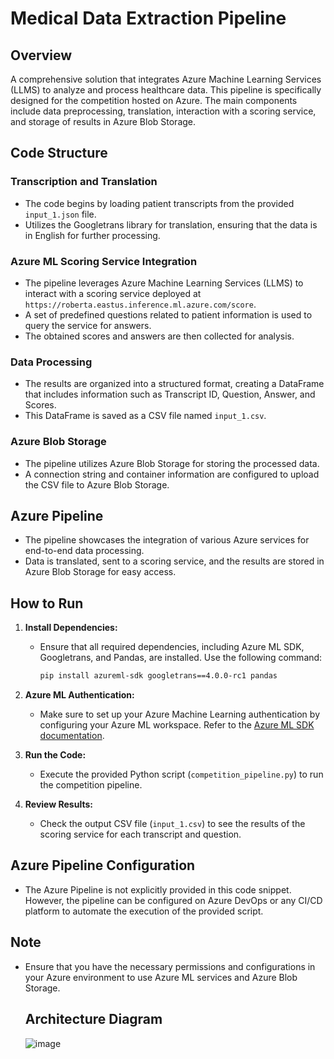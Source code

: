 # Medical Data Extraction Pipeline

## Overview

A comprehensive solution that integrates Azure Machine Learning Services (LLMS) to analyze and process healthcare data. This pipeline is specifically designed for the competition hosted on Azure. The main components include data preprocessing, translation, interaction with a scoring service, and storage of results in Azure Blob Storage.

## Code Structure

### Transcription and Translation

- The code begins by loading patient transcripts from the provided `input_1.json` file.
- Utilizes the Googletrans library for translation, ensuring that the data is in English for further processing.

### Azure ML Scoring Service Integration

- The pipeline leverages Azure Machine Learning Services (LLMS) to interact with a scoring service deployed at `https://roberta.eastus.inference.ml.azure.com/score`.
- A set of predefined questions related to patient information is used to query the service for answers.
- The obtained scores and answers are then collected for analysis.

### Data Processing

- The results are organized into a structured format, creating a DataFrame that includes information such as Transcript ID, Question, Answer, and Scores.
- This DataFrame is saved as a CSV file named `input_1.csv`.

### Azure Blob Storage

- The pipeline utilizes Azure Blob Storage for storing the processed data.
- A connection string and container information are configured to upload the CSV file to Azure Blob Storage.

## Azure Pipeline

- The pipeline showcases the integration of various Azure services for end-to-end data processing.
- Data is translated, sent to a scoring service, and the results are stored in Azure Blob Storage for easy access.

## How to Run

1. **Install Dependencies:**
   - Ensure that all required dependencies, including Azure ML SDK, Googletrans, and Pandas, are installed. Use the following command:
     ```bash
     pip install azureml-sdk googletrans==4.0.0-rc1 pandas
     ```

2. **Azure ML Authentication:**
   - Make sure to set up your Azure Machine Learning authentication by configuring your Azure ML workspace. Refer to the [Azure ML SDK documentation](https://docs.microsoft.com/en-us/azure/machine-learning/how-to-manage-workspace).

3. **Run the Code:**
   - Execute the provided Python script (`competition_pipeline.py`) to run the competition pipeline.

4. **Review Results:**
   - Check the output CSV file (`input_1.csv`) to see the results of the scoring service for each transcript and question.

## Azure Pipeline Configuration

- The Azure Pipeline is not explicitly provided in this code snippet. However, the pipeline can be configured on Azure DevOps or any CI/CD platform to automate the execution of the provided script.

## Note

- Ensure that you have the necessary permissions and configurations in your Azure environment to use Azure ML services and Azure Blob Storage.

  ## Architecture Diagram

  ![image](https://github.com/jashshah-dev/Large-Language-Models-for-Medical-Data-Extraction/assets/132673402/de37b94e-19b2-4f31-a0e3-47c7c804f1bb)



